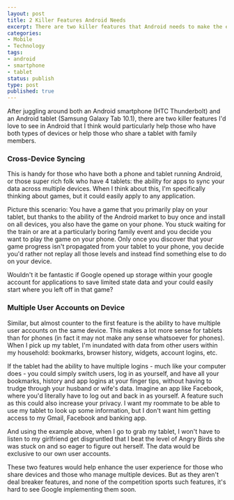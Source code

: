 ```yaml
---
layout: post
title: 2 Killer Features Android Needs
excerpt: There are two killer features that Android needs to make the experience for multiple device users much better.
categories:
- Mobile
- Technology
tags:
- android
- smartphone
- tablet
status: publish
type: post
published: true
---
```

After juggling around both an Android smartphone (HTC Thunderbolt) and an Android tablet (Samsung Galaxy Tab 10.1),
there are two killer features I'd love to see in Android that I think would particularly help those who have both
types of devices or help those who share a tablet with family members.

### Cross-Device Syncing
This is handy for those who have both a phone and tablet running Android, or those super rich folk who have 4 tablets:
the ability for apps to sync your data across multiple devices. When I think about this, I'm specifically thinking
about games, but it could easily apply to any application.

Picture this scenario: You have a game that you primarily play on your tablet, but thanks to the ability of the
Android market to buy once and install on all devices, you also have the game on your phone. You stuck waiting for
the train or are at a particularly boring family event and you decide you want to play the game on your phone. Only
once you discover that your game progress isn't propagated from your tablet to your phone, you decide you'd rather not
replay all those levels and instead find something else to do on your device.

Wouldn't it be fantastic if Google opened up storage within your google account for applications to save limited state
data and your could easily start where you left off in that game?

### Multiple User Accounts on Device
Similar, but almost counter to the first feature is the ability to have multiple user accounts on the same device.
This makes a lot more sense for tablets than for phones (in fact it may not make any sense whatsoever for phones).
When I pick up my tablet, I'm inundated with data from other users within my household: bookmarks, browser history,
widgets, account logins, etc.

If the tablet had the ability to have multiple logins - much like your computer does - you could simply switch users,
log in as yourself, and have all your bookmarks, history and app logins at your finger tips, without having to trudge
through your husband or wife's data. Imagine an app like Facebook, where you'd literally have to log out and back in
as yourself. A feature such as this could also increase your privacy. I want my roommate to be able to use my tablet
to look up some information, but I don't want him getting access to my Gmail, Facebook and banking app.

And using the example above, when I go to grab my tablet, I won't have to listen to my girlfriend get disgruntled
that I beat the level of Angry Birds she was stuck on and so eager to figure out herself. The data would be exclusive
to our own user accounts.

These two features would help enhance the user experience for those who share devices and those who manage multiple
devices. But as they aren't deal breaker features, and none of the competition sports such features, it's hard to see
Google implementing them soon.
